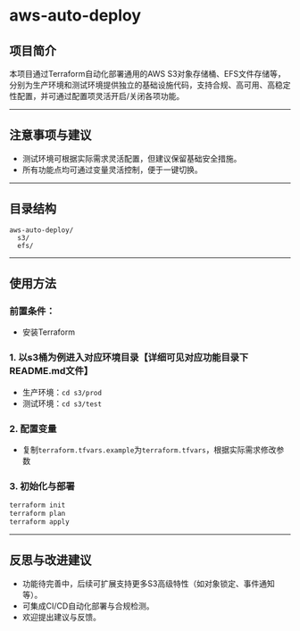 # aws-auto-deploy

## 项目简介
本项目通过Terraform自动化部署通用的AWS S3对象存储桶、EFS文件存储等，分别为生产环境和测试环境提供独立的基础设施代码，支持合规、高可用、高稳定性配置，并可通过配置项灵活开启/关闭各项功能。

---

## 注意事项与建议
- 测试环境可根据实际需求灵活配置，但建议保留基础安全措施。
- 所有功能点均可通过变量灵活控制，便于一键切换。

---

## 目录结构
```
aws-auto-deploy/
  s3/
  efs/
```

---

## 使用方法
### 前置条件：
- 安装Terraform

### 1. 以s3桶为例进入对应环境目录【详细可见对应功能目录下README.md文件】
- 生产环境：`cd s3/prod`
- 测试环境：`cd s3/test`

### 2. 配置变量
- 复制`terraform.tfvars.example`为`terraform.tfvars`，根据实际需求修改参数

### 3. 初始化与部署
```sh
terraform init
terraform plan
terraform apply
```

---

## 反思与改进建议
- 功能待完善中，后续可扩展支持更多S3高级特性（如对象锁定、事件通知等）。
- 可集成CI/CD自动化部署与合规检测。
- 欢迎提出建议与反馈。